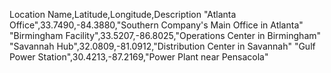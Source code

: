 Location Name,Latitude,Longitude,Description
"Atlanta Office",33.7490,-84.3880,"Southern Company's Main Office in Atlanta"
"Birmingham Facility",33.5207,-86.8025,"Operations Center in Birmingham"
"Savannah Hub",32.0809,-81.0912,"Distribution Center in Savannah"
"Gulf Power Station",30.4213,-87.2169,"Power Plant near Pensacola"
